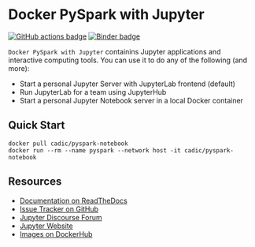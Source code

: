 # Docker PySpark with Jupyter

[![GitHub actions badge](https://github.com/JeanMaximilienCadic/pyspark-notebook/blob/master/.github/workflows/docker-image.yml/badge.svg)](https://github.com/JeanMaximilienCadic/pyspark-notebook/blob/master/.github/workflows/docker-image.yml "Docker images build status")
[![Binder badge](https://static.mybinder.org/badge_logo.svg)](https://mybinder.org/v2/gh/JeanMaximilienCadic/pyspark-notebook/master "Launch a cadic/pyspark-notebook container on mybinder.org")

`Docker PySpark with Jupyter` containins Jupyter applications and interactive computing tools.
You can use it to do any of the following (and more):

- Start a personal Jupyter Server with JupyterLab frontend (default)
- Run JupyterLab for a team using JupyterHub
- Start a personal Jupyter Notebook server in a local Docker container

## Quick Start
```
docker pull cadic/pyspark-notebook
docker run --rm --name pyspark --network host -it cadic/pyspark-notebook
```
## Resources

- [Documentation on ReadTheDocs](https://jupyter-docker-stacks.readthedocs.io/en/latest/)
- [Issue Tracker on GitHub](https://github.com/jupyter/docker-stacks)
- [Jupyter Discourse Forum](https://discourse.jupyter.org/)
- [Jupyter Website](https://jupyter.org)
- [Images on DockerHub](https://hub.docker.com/u/jupyter)
